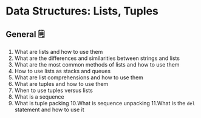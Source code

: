 # Data Structures: Lists, Tuples
## General 🗒
1. What are lists and how to use them
2. What are the differences and similarities between strings and lists
3. What are the most common methods of lists and how to use them
4. How to use lists as stacks and queues
5. What are list comprehensions and how to use them
6. What are tuples and how to use them
7. When to use tuples versus lists
8. What is a sequence
9. What is tuple packing
10.What is sequence unpacking
11.What is the ```del``` statement and how to use it